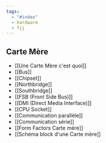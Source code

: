 ```yaml
---
tags:
  - "#index"
  - hardware
  - fij
---
```


## Carte Mère
- [[Une Carte Mère c'est quoi]]
- [[Bus]]
- [[Chipset]]
- [[Northbridge]]
- [[Southbridge]]
- [[FSB (Front Side Bus)]]
- [[DMI (Direct Media Interface)]]
- [[CPU Socket]]
- [[Communication parallèle]]
- [[Communication série]]
- [[Form Factors Carte mère]]
- [[Schéma block d'une Carte mère]]